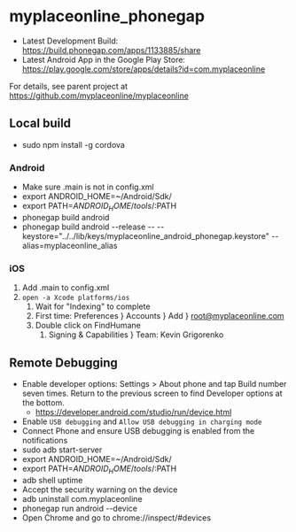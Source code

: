 # myplaceonline_phonegap

* Latest Development Build: https://build.phonegap.com/apps/1133885/share
* Latest Android App in the Google Play Store: https://play.google.com/store/apps/details?id=com.myplaceonline

For details, see parent project at https://github.com/myplaceonline/myplaceonline

## Local build

* sudo npm install -g cordova

### Android

* Make sure .main is not in config.xml
* export ANDROID_HOME=~/Android/Sdk/
* export PATH=${ANDROID_HOME}/tools/:$PATH
* phonegap build android
* phonegap build android --release -- --keystore="../../lib/keys/myplaceonline_android_phonegap.keystore" --alias=myplaceonline_alias

### iOS

1. Add .main to config.xml
1. `open -a Xcode platforms/ios`
    1. Wait for "Indexing" to complete
    1. First time: Preferences } Accounts } Add } root@myplaceonline.com
    1. Double click on FindHumane
        1. Signing & Capabilities } Team: Kevin Grigorenko

## Remote Debugging

* Enable developer options: Settings > About phone and tap Build number seven times. Return to the previous screen to find Developer options at the bottom.
  * https://developer.android.com/studio/run/device.html
* Enable `USB debugging` and `Allow USB debugging in charging mode`
* Connect Phone and ensure USB debugging is enabled from the notifications
* sudo adb start-server
* export ANDROID_HOME=~/Android/Sdk/
* export PATH=${ANDROID_HOME}/tools/:$PATH
* adb shell uptime
* Accept the security warning on the device
* adb uninstall com.myplaceonline
* phonegap run android --device
* Open Chrome and go to chrome://inspect/#devices
